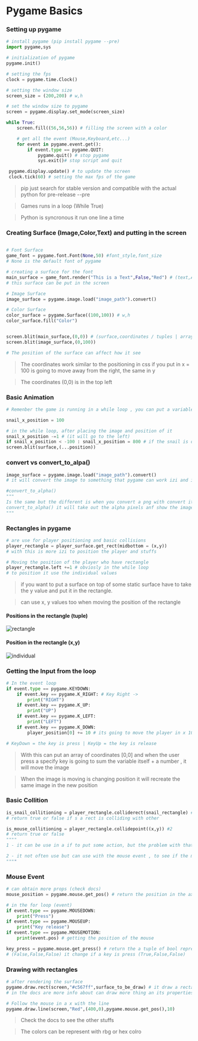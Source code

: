 # Pygame Basics

### Setting up pygame

```py
# install pygame (pip install pygame --pre)
import pygame,sys

# initialization of pygame
pygame.init()

# setting the fps
clock = pygame.time.Clock()

# setting the window size
screen_size = (200,200) # w,h

# set the window size to pygame
screen = pygame.display.set_mode(screen_size)

while True:
    screen.fill((56,56,56)) # filling the screen with a color

    # get all the event (Mouse,Keyboard,etc...)
    for event in pygame.event.get():
        if event.type == pygame.QUIT:
            pygame.quit() # stop pygame
            sys.exit()# stop script and quit

 pygame.display.update() # to update the screen
 clock.tick(60) # setting the max fps of the game
```

> pip just search for stable version and compatible with the actual python for pre-release --pre

> Games runs in a loop (While True)

> Python is syncronous it run one line a time

### Creating Surface (Image,Color,Text) and putting in the screen

```py

# Font Surface
game_font = pygame.font.Font(None,50) #font_style,font_size
# None is the default font of pygame

# creating a surface for the font
main_surface = game_font.render("This is a Text",False,"Red") # (text,AA,Color) AA = AntiAliasing
# this surface can be put in the screen

# Image Surface
image_surface = pygame.image.load("image_path").convert()

# Color Surface
color_surface = pygame.Surface((100,100)) # w,h
color_surface.fill("Color")


screen.blit(main_surface,(0,0)) # (surface,coordinates / tuples | array)
screen.blit(image_surface,(0,100))

# The position of the surface can affect how it see
```

> The coordinates work similar to the positioning in css if you put in x = 100 is going to move away from the right, the same in y

> The coordinates (0,0) is in the top left

### Basic Animation

```py
# Remenber the game is running in a while loop , you can put a variable with a position in the x axis

snail_x_position = 100

# in the while loop, after placing the image and position of it
snail_x_position -=1 # (it will go to the left)
if snail_x_position < -100 : snail_x_position = 800 # if the snail is out of the screen(-100) it will restart the position (800)
screen.blit(surface,(...position))
```

### convert vs convert_to_alpa()

```py
image_surface = pygame.image.load("image_path").convert()
# it will convert the image to something that pygame can work izi and improve perfomace

#convert_to_alpha()
"""
Is the same but the different is when you convert a png with convert it have the alpha pixels and if you
convert_to_alpha() it will take out the alpha pixels anf show the image without the white background
"""
```

### Rectangles in pygame

```py
# are use for player positioning and basic collisions
player_rectangle = player_surface.get_rect(midbottom = (x,y))
# with this is more izi to position the player and stuffs

# Moving the position of the player who have rectangle
player_rectangle.left +=1 # obviosly in the while loop
# to position it use the individual values
```

> if you want to put a surface on top of some static surface have to take the y value and put it in the rectangle.

> can use x, y values too when moving the position of the rectangle

#### Positions in the rectangle (tuple)

![rectangle](./images//rectangle.PNG)

#### Position in the rectangle (x,y)

![individual](./images/individual.PNG)

### Getting the Input from the loop

```py
# In the event loop
if event.type == pygame.KEYDOWN:
    if event.key == pygame.K_RIGHT: # Key Right ->
        print("RIGHT")
    if event.key == pygame.K_UP:
        print("UP")
    if event.key == pygame.K_LEFT:
        print("LEFT")
    if event.key == pygame.K_DOWN:
        player_position[0] += 10 # its going to move the player in x 10 px/sec

# KeyDown = the key is press | KeyUp = the key is release
```

> With this can put an array of coordinates [0,0] and when the user press a specify key is going to sum the variable itself + a number , it will move the image

> When the image is moving is changing position it will recreate the same image in the new position

### Basic Collition

```py
is_snail_collitioning = player_rectangle.colliderect(snail_rectangle) #1
# return true or false if s a rect is colliding with other

is_mouse_collitioning = player_rectangle.collidepoint((x,y)) #2
# return true or false
""""
1 - it can be use in a if to put some action, but the problem with that it will trigger multiple times

2 - it not often use but can use with the mouse event , to see if the mouse it making collision with the player
""""
```

### Mouse Event

```py
# can obtain more props (check docs)
mouse_position = pygame.mouse.get_pos() # return the position in the axis of the mouse

# in the for loop (event)
if event.type == pygame.MOUSEDOWN:
    print("Press")
if event.type == pygame.MOUSEUP:
    print("Key release")
if event.type == pygame.MOUSEMOTION:
    print(event.pos) # getting the position of the mouse

key_press = pygame.mouse.get_press() # return the a tuple of bool represeting the left key,middle key and right key
# (False,False,False) it change if a key is press (True,False,False)
```

### Drawing with rectangles

```py
# after rendering the surface
pygame.draw.rect(screen,"#c567ff",surface_to_be_draw) # it draw a rectangle in a surface
# in the docs are more info about can draw more thing an its properties

# Follow the mouse in a x with the line
pygame.draw.line(screen,"Red",(400,0),pygame.mouse.get_pos(),10)
```

> Check the docs to see the other stuffs

> The colors can be represent with rbg or hex colro
